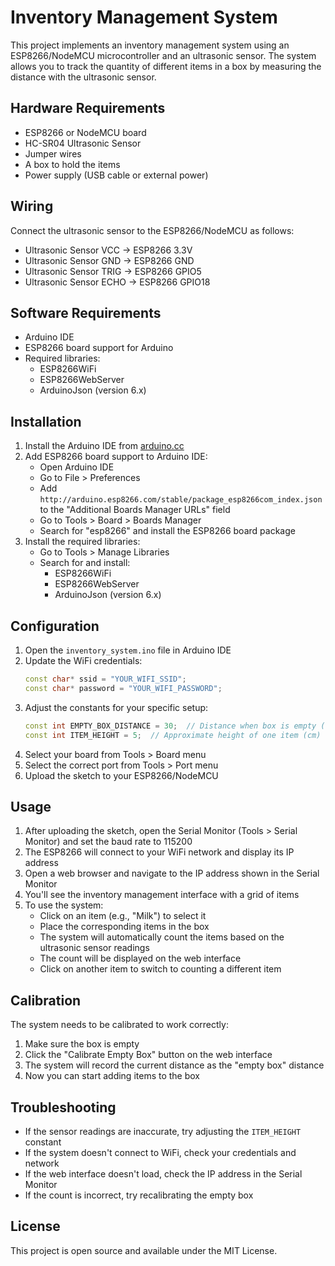 # Inventory Management System

This project implements an inventory management system using an ESP8266/NodeMCU microcontroller and an ultrasonic sensor. The system allows you to track the quantity of different items in a box by measuring the distance with the ultrasonic sensor.

## Hardware Requirements

- ESP8266 or NodeMCU board
- HC-SR04 Ultrasonic Sensor
- Jumper wires
- A box to hold the items
- Power supply (USB cable or external power)

## Wiring

Connect the ultrasonic sensor to the ESP8266/NodeMCU as follows:

- Ultrasonic Sensor VCC → ESP8266 3.3V
- Ultrasonic Sensor GND → ESP8266 GND
- Ultrasonic Sensor TRIG → ESP8266 GPIO5
- Ultrasonic Sensor ECHO → ESP8266 GPIO18

## Software Requirements

- Arduino IDE
- ESP8266 board support for Arduino
- Required libraries:
  - ESP8266WiFi
  - ESP8266WebServer
  - ArduinoJson (version 6.x)

## Installation

1. Install the Arduino IDE from [arduino.cc](https://www.arduino.cc/en/software)
2. Add ESP8266 board support to Arduino IDE:
   - Open Arduino IDE
   - Go to File > Preferences
   - Add `http://arduino.esp8266.com/stable/package_esp8266com_index.json` to the "Additional Boards Manager URLs" field
   - Go to Tools > Board > Boards Manager
   - Search for "esp8266" and install the ESP8266 board package
3. Install the required libraries:
   - Go to Tools > Manage Libraries
   - Search for and install:
     - ESP8266WiFi
     - ESP8266WebServer
     - ArduinoJson (version 6.x)

## Configuration

1. Open the `inventory_system.ino` file in Arduino IDE
2. Update the WiFi credentials:
   ```cpp
   const char* ssid = "YOUR_WIFI_SSID";
   const char* password = "YOUR_WIFI_PASSWORD";
   ```
3. Adjust the constants for your specific setup:
   ```cpp
   const int EMPTY_BOX_DISTANCE = 30;  // Distance when box is empty (cm)
   const int ITEM_HEIGHT = 5;  // Approximate height of one item (cm)
   ```
4. Select your board from Tools > Board menu
5. Select the correct port from Tools > Port menu
6. Upload the sketch to your ESP8266/NodeMCU

## Usage

1. After uploading the sketch, open the Serial Monitor (Tools > Serial Monitor) and set the baud rate to 115200
2. The ESP8266 will connect to your WiFi network and display its IP address
3. Open a web browser and navigate to the IP address shown in the Serial Monitor
4. You'll see the inventory management interface with a grid of items
5. To use the system:
   - Click on an item (e.g., "Milk") to select it
   - Place the corresponding items in the box
   - The system will automatically count the items based on the ultrasonic sensor readings
   - The count will be displayed on the web interface
   - Click on another item to switch to counting a different item

## Calibration

The system needs to be calibrated to work correctly:

1. Make sure the box is empty
2. Click the "Calibrate Empty Box" button on the web interface
3. The system will record the current distance as the "empty box" distance
4. Now you can start adding items to the box


## Troubleshooting

- If the sensor readings are inaccurate, try adjusting the `ITEM_HEIGHT` constant
- If the system doesn't connect to WiFi, check your credentials and network
- If the web interface doesn't load, check the IP address in the Serial Monitor
- If the count is incorrect, try recalibrating the empty box

## License

This project is open source and available under the MIT License. 

